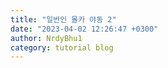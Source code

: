 ```yaml
---
title: "일반인 몰카 야동 2"
date: "2023-04-02 12:26:47 +0300"
author: NrdyBhu1
category: tutorial blog
---
```

